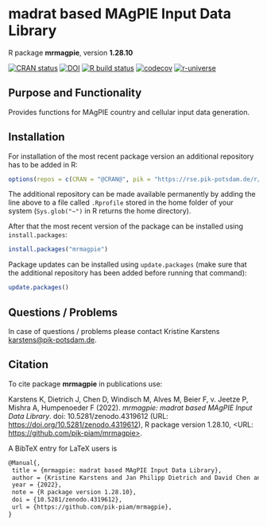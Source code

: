 # madrat based MAgPIE Input Data Library

R package **mrmagpie**, version **1.28.10**

[![CRAN status](https://www.r-pkg.org/badges/version/mrmagpie)](https://cran.r-project.org/package=mrmagpie) [![DOI](https://zenodo.org/badge/DOI/10.5281/zenodo.4319612.svg)](https://doi.org/10.5281/zenodo.4319612) [![R build status](https://github.com/pik-piam/mrmagpie/workflows/check/badge.svg)](https://github.com/pik-piam/mrmagpie/actions) [![codecov](https://codecov.io/gh/pik-piam/mrmagpie/branch/master/graph/badge.svg)](https://app.codecov.io/gh/pik-piam/mrmagpie) [![r-universe](https://pik-piam.r-universe.dev/badges/mrmagpie)](https://pik-piam.r-universe.dev/ui#builds)

## Purpose and Functionality

Provides functions for MAgPIE country and cellular input data generation.


## Installation

For installation of the most recent package version an additional repository has to be added in R:

```r
options(repos = c(CRAN = "@CRAN@", pik = "https://rse.pik-potsdam.de/r/packages"))
```
The additional repository can be made available permanently by adding the line above to a file called `.Rprofile` stored in the home folder of your system (`Sys.glob("~")` in R returns the home directory).

After that the most recent version of the package can be installed using `install.packages`:

```r 
install.packages("mrmagpie")
```

Package updates can be installed using `update.packages` (make sure that the additional repository has been added before running that command):

```r 
update.packages()
```

## Questions / Problems

In case of questions / problems please contact Kristine Karstens <karstens@pik-potsdam.de>.

## Citation

To cite package **mrmagpie** in publications use:

Karstens K, Dietrich J, Chen D, Windisch M, Alves M, Beier F, v. Jeetze P, Mishra A, Humpenoeder F (2022). _mrmagpie: madrat based MAgPIE Input Data Library_. doi: 10.5281/zenodo.4319612 (URL: https://doi.org/10.5281/zenodo.4319612), R package version 1.28.10, <URL: https://github.com/pik-piam/mrmagpie>.

A BibTeX entry for LaTeX users is

 ```latex
@Manual{,
  title = {mrmagpie: madrat based MAgPIE Input Data Library},
  author = {Kristine Karstens and Jan Philipp Dietrich and David Chen and Michael Windisch and Marcos Alves and Felicitas Beier and Patrick {v. Jeetze} and Abhijeet Mishra and Florian Humpenoeder},
  year = {2022},
  note = {R package version 1.28.10},
  doi = {10.5281/zenodo.4319612},
  url = {https://github.com/pik-piam/mrmagpie},
}
```
